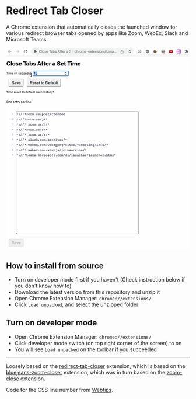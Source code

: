 # Redirect Tab Closer

A Chrome extension that automatically closes the launched window for various redirect browser tabs opened by apps like Zoom, WebEx, Slack and Microsoft Teams.

![](./assets/redirect-demo.gif)

## How to install from source

* Turn on developer mode first if you haven't (Check instruction below if you don't know how to)
* Download the latest version from this repository and unzip it
* Open Chrome Extension Manager: `chrome://extensions/`
* Click `Load unpacked`, and select the unzipped folder

## Turn on developer mode

* Open Chrome Extension Manager: `chrome://extensions/`
* Click developer mode switch (on top right corner of the screen) to on
* You will see `Load unpacked` on the toolbar if you succeeded

---

Loosely based on the [redirect-tab-closer](https://github.com/github-throwaway/redirect-tab-closer) extension, which is based on the [bluejeans-zoom-closer](https://github.com/edgar/bluejeans-zoom-closer) extension, which was in turn based on the [zoom-close](https://github.com/seanstar12/zoom-close) extension.

Code for the CSS line number from [Webtips](https://www.webtips.dev/add-line-numbers-to-html-textarea).